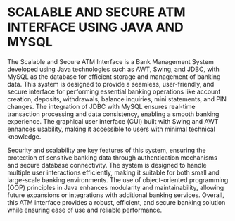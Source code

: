 # SCALABLE AND SECURE ATM INTERFACE USING JAVA AND MYSQL
The Scalable and Secure ATM Interface is a Bank Management System developed using Java technologies such as AWT, Swing, and JDBC, with MySQL as the database for efficient storage and management of banking data. This system is designed to provide a seamless, user-friendly, and secure interface for performing essential banking operations like account creation, deposits, withdrawals, balance inquiries, mini statements, and PIN changes. The integration of JDBC with MySQL ensures real-time transaction processing and data consistency, enabling a smooth banking experience. The graphical user interface (GUI) built with Swing and AWT enhances usability, making it accessible to users with minimal technical knowledge.

Security and scalability are key features of this system, ensuring the protection of sensitive banking data through authentication mechanisms and secure database connectivity. The system is designed to handle multiple user interactions efficiently, making it suitable for both small and large-scale banking environments. The use of object-oriented programming (OOP) principles in Java enhances modularity and maintainability, allowing future expansions or integrations with additional banking services. Overall, this ATM interface provides a robust, efficient, and secure banking solution while ensuring ease of use and reliable performance.
